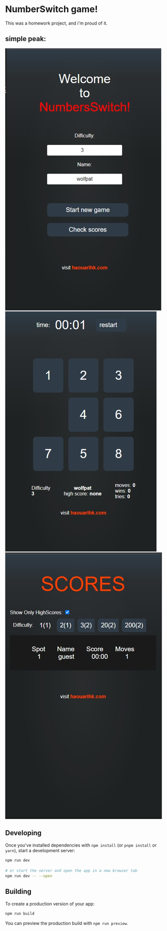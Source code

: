 # NumberSwitch game!

This was a homework project, and i'm proud of it.


## simple peak:
![main](https://github.com/haouarihk/numberSwitch/blob/main/preview/main.jpg?raw=true)
![game](https://github.com/haouarihk/numberSwitch/blob/main/preview/game.jpg?raw=true)
![scores](https://github.com/haouarihk/numberSwitch/blob/main/preview/scores.jpg?raw=true)


## Developing

Once you've installed dependencies with `npm install` (or `pnpm install` or `yarn`), start a development server:

```bash
npm run dev

# or start the server and open the app in a new browser tab
npm run dev -- --open
```

## Building

To create a production version of your app:

```bash
npm run build
```

You can preview the production build with `npm run preview`.
